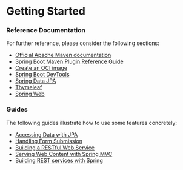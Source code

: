 # Getting Started

### Reference Documentation
For further reference, please consider the following sections:

* [Official Apache Maven documentation](https://maven.apache.org/guides/index.html)
* [Spring Boot Maven Plugin Reference Guide](https://docs.spring.io/spring-boot/docs/3.0.2/maven-plugin/reference/html/)
* [Create an OCI image](https://docs.spring.io/spring-boot/docs/3.0.2/maven-plugin/reference/html/#build-image)
* [Spring Boot DevTools](https://docs.spring.io/spring-boot/docs/3.0.2/reference/htmlsingle/#using.devtools)
* [Spring Data JPA](https://docs.spring.io/spring-boot/docs/3.0.2/reference/htmlsingle/#data.sql.jpa-and-spring-data)
* [Thymeleaf](https://docs.spring.io/spring-boot/docs/3.0.2/reference/htmlsingle/#web.servlet.spring-mvc.template-engines)
* [Spring Web](https://docs.spring.io/spring-boot/docs/3.0.2/reference/htmlsingle/#web)

### Guides
The following guides illustrate how to use some features concretely:

* [Accessing Data with JPA](https://spring.io/guides/gs/accessing-data-jpa/)
* [Handling Form Submission](https://spring.io/guides/gs/handling-form-submission/)
* [Building a RESTful Web Service](https://spring.io/guides/gs/rest-service/)
* [Serving Web Content with Spring MVC](https://spring.io/guides/gs/serving-web-content/)
* [Building REST services with Spring](https://spring.io/guides/tutorials/rest/)

